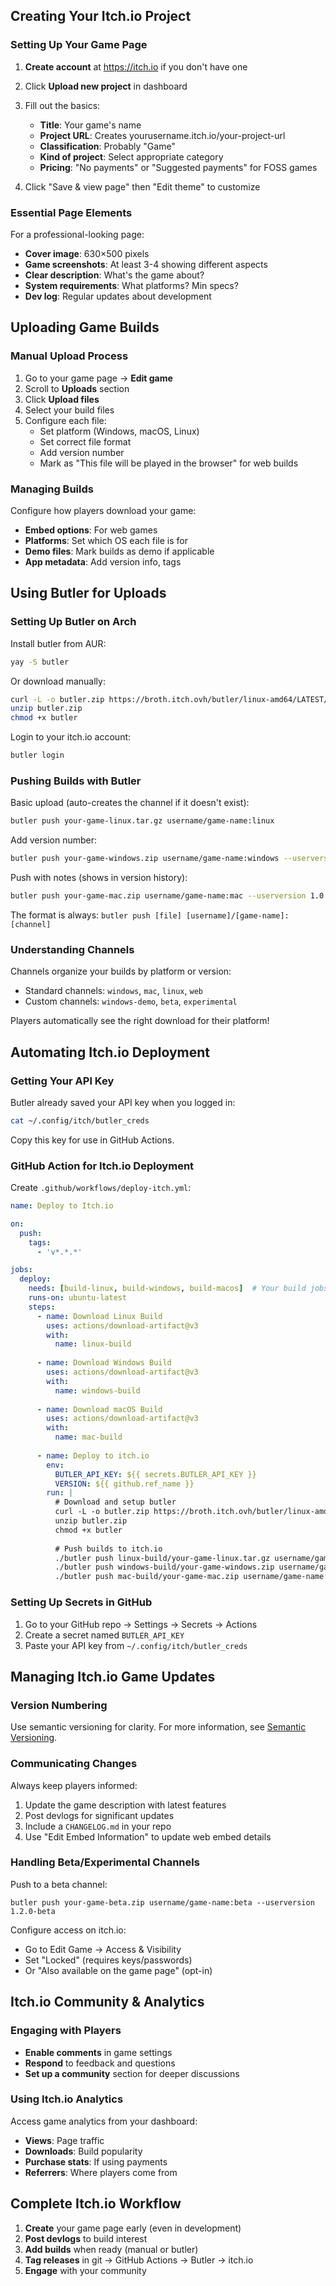 ## Creating Your Itch.io Project

### Setting Up Your Game Page

1. **Create account** at https://itch.io if you don't have one
    
2. Click **Upload new project** in dashboard
    
3. Fill out the basics:
    - **Title**: Your game's name
    - **Project URL**: Creates yourusername.itch.io/your-project-url
    - **Classification**: Probably "Game"
    - **Kind of project**: Select appropriate category
    - **Pricing**: "No payments" or "Suggested payments" for FOSS games
    
4. Click "Save & view page" then "Edit theme" to customize

### Essential Page Elements

For a professional-looking page:

- **Cover image**: 630×500 pixels
- **Game screenshots**: At least 3-4 showing different aspects
- **Clear description**: What's the game about?
- **System requirements**: What platforms? Min specs?
- **Dev log**: Regular updates about development

## Uploading Game Builds

### Manual Upload Process

1. Go to your game page → **Edit game**
2. Scroll to **Uploads** section
3. Click **Upload files**
4. Select your build files
5. Configure each file:
    - Set platform (Windows, macOS, Linux)
    - Set correct file format
    - Add version number
    - Mark as "This file will be played in the browser" for web builds

### Managing Builds

Configure how players download your game:

- **Embed options**: For web games
- **Platforms**: Set which OS each file is for
- **Demo files**: Mark builds as demo if applicable
- **App metadata**: Add version info, tags

## Using Butler for Uploads

### Setting Up Butler on Arch

Install butler from AUR:

``` bash
yay -S butler
```

Or download manually:

``` bash
curl -L -o butler.zip https://broth.itch.ovh/butler/linux-amd64/LATEST/archive/default
unzip butler.zip
chmod +x butler
```

Login to your itch.io account:

``` bash
butler login
```

### Pushing Builds with Butler

Basic upload (auto-creates the channel if it doesn't exist):

``` bash
butler push your-game-linux.tar.gz username/game-name:linux
```

Add version number:

``` bash
butler push your-game-windows.zip username/game-name:windows --userversion 1.0.0
```

Push with notes (shows in version history):

``` bash
butler push your-game-mac.zip username/game-name:mac --userversion 1.0.0 --user-version-file CHANGELOG.md
```

The format is always: `butler push [file] [username]/[game-name]:[channel]`

### Understanding Channels

Channels organize your builds by platform or version:

- Standard channels: `windows`, `mac`, `linux`, `web`
- Custom channels: `windows-demo`, `beta`, `experimental`

Players automatically see the right download for their platform!

## Automating Itch.io Deployment

### Getting Your API Key

Butler already saved your API key when you logged in:

``` bash
cat ~/.config/itch/butler_creds
```

Copy this key for use in GitHub Actions.

### GitHub Action for Itch.io Deployment

Create `.github/workflows/deploy-itch.yml`:

``` yaml
name: Deploy to Itch.io

on:
  push:
    tags:
      - 'v*.*.*'

jobs:
  deploy:
    needs: [build-linux, build-windows, build-macos]  # Your build jobs
    runs-on: ubuntu-latest
    steps:
      - name: Download Linux Build
        uses: actions/download-artifact@v3
        with:
          name: linux-build
      
      - name: Download Windows Build
        uses: actions/download-artifact@v3
        with:
          name: windows-build
          
      - name: Download macOS Build
        uses: actions/download-artifact@v3
        with:
          name: mac-build
      
      - name: Deploy to itch.io
        env:
          BUTLER_API_KEY: ${{ secrets.BUTLER_API_KEY }}
          VERSION: ${{ github.ref_name }}
        run: |
          # Download and setup butler
          curl -L -o butler.zip https://broth.itch.ovh/butler/linux-amd64/LATEST/archive/default
          unzip butler.zip
          chmod +x butler
          
          # Push builds to itch.io
          ./butler push linux-build/your-game-linux.tar.gz username/game-name:linux --userversion ${VERSION:1}
          ./butler push windows-build/your-game-windows.zip username/game-name:windows --userversion ${VERSION:1}
          ./butler push mac-build/your-game-mac.zip username/game-name:mac --userversion ${VERSION:1}
```

### Setting Up Secrets in GitHub

1. Go to your GitHub repo → Settings → Secrets → Actions
2. Create a secret named `BUTLER_API_KEY`
3. Paste your API key from `~/.config/itch/butler_creds`

## Managing Itch.io Game Updates

### Version Numbering

Use semantic versioning for clarity. For more information, see [Semantic Versioning](../Documenting/Versioning.md#Semantic%20Versioning).

### Communicating Changes

Always keep players informed:

1. Update the game description with latest features
2. Post devlogs for significant updates
3. Include a `CHANGELOG.md` in your repo
4. Use "Edit Embed Information" to update web embed details

### Handling Beta/Experimental Channels

Push to a beta channel:
```
butler push your-game-beta.zip username/game-name:beta --userversion 1.2.0-beta
```

Configure access on itch.io:

- Go to Edit Game → Access & Visibility
- Set "Locked" (requires keys/passwords)
- Or "Also available on the game page" (opt-in)

## Itch.io Community & Analytics

### Engaging with Players

- **Enable comments** in game settings
- **Respond** to feedback and questions
- **Set up a community** section for deeper discussions

### Using Itch.io Analytics

Access game analytics from your dashboard:

- **Views**: Page traffic
- **Downloads**: Build popularity
- **Purchase stats**: If using payments
- **Referrers**: Where players come from

## Complete Itch.io Workflow

1. **Create** your game page early (even in development)
2. **Post devlogs** to build interest
3. **Add builds** when ready (manual or butler)
4. **Tag releases** in git -> GitHub Actions -> Butler -> itch.io
5. **Engage** with your community

